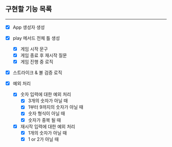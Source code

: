 ## 구현할 기능 목록

---

- [x] App 생성자 생성
- [x] play 메서드 전체 틀 생성

  - [x] 게임 시작 문구
  - [x] 게임 종료 후 재시작 질문
  - [x] 게임 진행 중 로직

- [x] 스트라이크 & 볼 검증 로직
- [x] 예외 처리
  - [x] 숫자 입력에 대한 예외 처리
    - [x] 3개의 숫자가 아닐 때
    - [x] 1부터 9까지의 숫자가 아닐 때
    - [x] 숫자 형식이 아닐 때
    - [x] 숫자가 중복 될 때
  - [x] 재시작 입력에 대한 예외 처리
    - [x] 1개의 숫자가 아닐 때
    - [x] 1 or 2가 아닐 때

